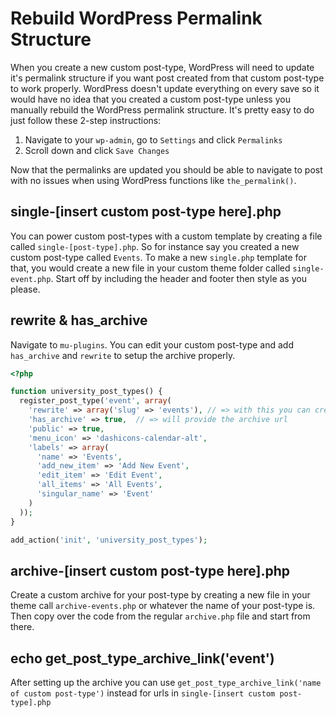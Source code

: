 # Rebuild WordPress Permalink Structure

When you create a new custom post-type, WordPress will need to update it's permalink structure if you want post created from that custom post-type to work properly. WordPress doesn't update everything on every save so it would have no idea that you created a custom post-type unless you manually rebuild the WordPress permalink structure. It's pretty easy to do just follow these 2-step instructions:

1. Navigate to your `wp-admin`, go to `Settings` and click `Permalinks`
2. Scroll down and click `Save Changes`

Now that the permalinks are updated you should be able to navigate to post with no issues when using WordPress functions like `the_permalink()`.  

## single-[insert custom post-type here].php

You can power custom post-types with a custom template by creating a file called `single-[post-type].php`. So for instance say you created a new custom post-type called `Events`. To make a new `single.php` template for that, you would create a new file in your custom theme folder called `single-event.php`. Start off by including the header and footer then style as you please.

## rewrite & has_archive

Navigate to `mu-plugins`. You can edit your custom post-type and add `has_archive` and `rewrite` to setup the archive properly.


```php
<?php

function university_post_types() {
  register_post_type('event', array(
    'rewrite' => array('slug' => 'events'), // => with this you can create a custom slug whether it be plural or singular
    'has_archive' => true,  // => will provide the archive url 
    'public' => true,
    'menu_icon' => 'dashicons-calendar-alt',
    'labels' => array(
      'name' => 'Events',
      'add_new_item' => 'Add New Event',
      'edit_item' => 'Edit Event',
      'all_items' => 'All Events',
      'singular_name' => 'Event'
    )
  ));
}

add_action('init', 'university_post_types');
```

## archive-[insert custom post-type here].php

Create a custom archive for your post-type by creating a new file in your theme call `archive-events.php` or whatever the name of your post-type is. Then copy over the code from the regular `archive.php` file and start from there.

## echo get_post_type_archive_link('event')

After setting up the archive you can use `get_post_type_archive_link('name of custom post-type')` instead for urls in `single-[insert custom post-type].php`
